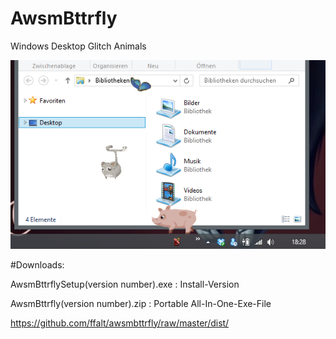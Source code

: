 AwsmBttrfly
===========

Windows Desktop Glitch Animals

![Screenshot](https://github.com/ffalt/awsmbttrfly/raw/master/docs/screenshot.png)

#Downloads:

AwsmBttrflySetup(version number).exe : Install-Version

AwsmBttrfly(version number).zip : Portable All-In-One-Exe-File 

https://github.com/ffalt/awsmbttrfly/raw/master/dist/
